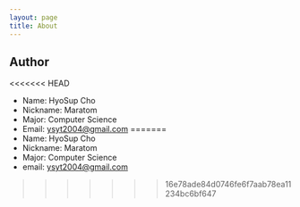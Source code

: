 ```yaml
---
layout: page
title: About
---
```


## Author
<<<<<<< HEAD

* Name: HyoSup Cho
* Nickname: Maratom
* Major: Computer Science
* Email: ysyt2004@gmail.com
=======
* Name: HyoSup Cho
* Nickname: Maratom
* Major: Computer Science
* email: ysyt2004@gmail.com
>>>>>>> 16e78ade84d0746fe6f7aab78ea11234bc6bf647
